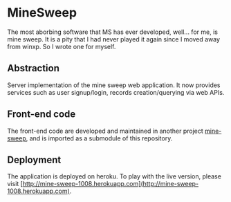 # MineSweep

The most aborbing software that MS has ever developed, well... for me, is mine sweep. It is a pity that I had never played it again since I moved away from winxp. So I wrote one for myself.

## Abstraction

Server implementation of the mine sweep web application. It now provides services such as user signup/login, records creation/querying via web APIs.

## Front-end code

The front-end code are developed and maintained in another project [mine-sweep](https://github.com/wolfgangshilei/mine-sweep), and is imported as a submodule of this repository.

## Deployment

The application is deployed on heroku. To play with the live version, please visit [http://mine-sweep-1008.herokuapp.com](http://mine-sweep-1008.herokuapp.com).
